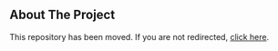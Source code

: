## About The Project


<!DOCTYPE html>
<html lang="en">
<head>
    <meta charset="UTF-8">
    <meta http-equiv="refresh" content="5;url=https://github.com/strange-fruit/RPN">
</head>
<body>
    <p>This repository has been moved. If you are not redirected, <a href="https://github.com/strange-fruit/RPN">click here</a>.</p>
</body>
</html>

